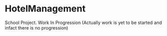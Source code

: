 # HotelManagement
School Project. Work In Progression (Actually work is yet to be started and infact there is no progression)
